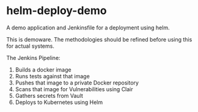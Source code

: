 # helm-deploy-demo
A demo application and Jenkinsfile for a deployment using helm.

This is demoware. The methodologies should be refined before using this for actual systems.

The Jenkins Pipeline:
1. Builds a docker image
1. Runs tests against that image
1. Pushes that image to a private Docker repository
1. Scans that image for Vulnerabilities using Clair
1. Gathers secrets from Vault
1. Deploys to Kubernetes using Helm

